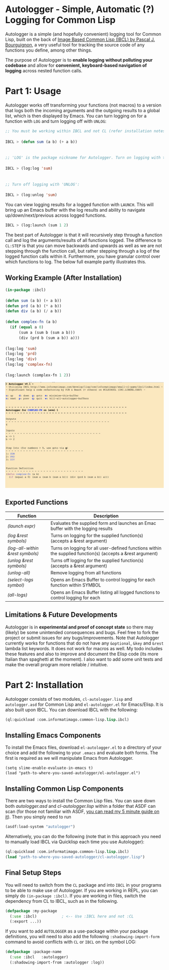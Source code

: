 # Autologger - Simple, Automatic (?) Logging for Common Lisp

Autologger is a simple (and hopefully convenient) logging tool for Common Lisp, built on the back of [Image Based Common Lisp (IBCL) by Pascal J. Bourguignon](https://www.informatimago.com/develop/lisp/com/informatimago/small-cl-pgms/ibcl/), a very useful tool for tracking the source code of any functions you define, among other things.

The purpose of Autologger is to **enable logging without polluting your codebase** and allow for **convenient, keyboard-based navigation of logging** across nested function calls.


# Part 1: Usage
Autologger works off transforming your functions (not macros) to a version that logs both the incoming arguments and the outgoing results to a global list, which is then displayed by Emacs. You can turn logging on for a function with `LOG` and turn logging off with `UNLOG`:

```lisp
;; You must be working within IBCL and not CL (refer installation notes below)

IBCL > (defun sum (a b) (+ a b))


;; 'LOG' is the package nickname for Autologger. Turn on logging with the function 'LOG':

IBCL > (log:log 'sum)


;; Turn off logging with 'UNLOG':

IBCL > (log:unlog 'sum)
```

You can view logging results for a logged function with `LAUNCH`. This will bring up an Emacs buffer with the log results and ability to navigate up/down/next/previous across logged functions.

```lisp
IBCL > (log:launch (sum 1 2)
```

The best part of Autologger is that it will recursively step through a function call and log the arguments/results of all functions logged. The difference to `CL:STEP` is that you can move backwards and upwards as well as we are not stepping through the function call, but rather stepping through a log of the logged function calls within it. Furthermore, you have granular control over which functions to log. The below full example partly illustrates this.

## Working Example (After Installation)

```lisp
(in-package :ibcl)

(defun sum (a b) (+ a b))
(defun prd (a b) (* a b))
(defun div (a b) (/ a b))

(defun complex-fn (a b)
  (if (equal a 0)
      (sum a (sum b (sum a b)))
      (div (prd b (sum a b)) a)))
      
(log:log 'sum)
(log:log 'prd)
(log:log 'div)
(log:log 'complex-fn)

(log:launch (complex-fn 1 2))
```
![Screenshot](https://github.com/ashok-khanna/autologger/blob/5109f601e31797c81d95c5b6a344c0e0676018b1/screenshot.png)

## Exported Functions
Function | Description 
-------- | -----------
*(launch expr)* | Evaluates the supplied form and launches an Emac buffer with the logging results
*(log &rest symbols)* | Turns on logging for the supplied function(s) (accepts a &rest argument)
*(log-all-within &rest symbols)* | Turns on logging for all user-defined functions within the supplied function(s) (accepts a &rest argument)
*(unlog &rest symbols)* | Turns off logging for the supplied function(s) (accepts a &rest argument)
*(unlog-all)* | Remove logging from all functions
*(select-logs symbol)* | Opens an Emacs Buffer to control logging for each function within SYMBOL
*(all-logs)* | Opens an Emacs Buffer listing all logged functions to control logging for each


## Limitations & Future Developments
Autologger is in **experimental and proof of concept state** so there may (likely) be some unintended consequences and bugs. Feel free to fork the project or submit issues for any bugs/improvements. Note that Autologger currently works for functions that do not have any `&optional`, `&key` and `&rest` lambda list keywords. It does not work for macros as well. My todo includes these features and also to improve and document the Elisp code (its more Italian than spaghetti at the moment). I also want to add some unit tests and make the overall program more reliable / intuitive.

# Part 2: Installation
Autologger consists of two modules, `cl-autologger.lisp` and `autologger.asd` for Common Lisp and `el-autologger.el` for Emacs/Elisp. It is also built upon IBCL. You can download IBCL with the following:

```lisp
(ql:quickload :com.informatimago.common-lisp.lisp.ibcl)
```


## Installing Emacs Components
To install the Emacs files, download `el-autologger.el` to a directory of your choice and add the following to your `.emacs` and evaluate both forms. The first is required as we will manipulate Emacs from Autologger.

```elisp
(setq slime-enable-evaluate-in-emacs t)
(load "path-to-where-you-saved-autologger/el-autologger.el")
```
## Installing Common Lisp Components
There are two ways to install the Common Lisp files. You can save down both *autologger.asd* and *cl-autologger.lisp* within a folder that ASDF can scan (for those not familiar with ASDF, [you can read my 5 minute guide on it](https://ashok-khanna.medium.com/introduction-to-asdf-d25efe2780c2)). Then you simply need to run

```lisp
(asdf:load-system "autologger")
```

Alternatively, you can do the following (note that in this approach you need to manually load IBCL via Quicklisp each time you use Autologger):

```lisp
(ql:quickload :com.informatimago.common-lisp.lisp.ibcl)
(load "path-to-where-you-saved-autologger/cl-autologger.lisp")
```

## Final Setup Steps
You will need to switch from the `CL` package and into `IBCL` in your programs to be able to make use of Autologger. If you are working in REPL, you can simply do `(in-package :ibcl)`. If you are working in files, switch the dependency from CL to IBCL, such as in the following.

```lisp
(defpackage :my-package
  (:use :ibcl)           ; <-- Use :IBCL here and not :CL
  (:export ...))
```
If you want to add `AUTOLOGGER` as a use-package within your package definitions, you will need to also add the following `:shadowing-import-form` command to avoid conflicts with `CL` or `IBCL` on the symbol LOG:

```lisp
(defpackage :package-name
  (:use :ibcl	:autologger)
  (:shadowing-import-from :autologger :log))
```
